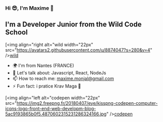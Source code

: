 ### Hi 😎, I'm Maxime 👋

## I'm a Developer Junior from the Wild Code School 
[<img align="right alt="wild width="22px" src="https://avatars2.githubusercontent.com/u/8874047?s=280&v=4" />[wild]

- 🌍 I'm from Nantes (FRANCE)
- 💬 Let's talk about: Javascript, React, NodeJs
- 📫 How to reach me: maxime.monjal@gmail.com
- ⚡ Fun fact: i pratice Krav Maga 👊 
 
 [<img align="left alt="codepen width="22px" src="https://img2.freepng.fr/20180407/eye/kisspng-codepen-computer-icons-logo-front-end-web-developm-blog-5ac9193865b0f5.4870602315231286324166.jpg" />[codepen]
 
[codepen]: https://codepen.io/Monjal
[wild]: https://www.wildcodeschool.com/fr-FR/campus/nantes
